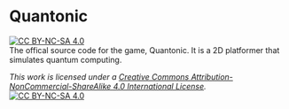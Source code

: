 # Quantonic
[![CC BY-NC-SA 4.0][cc-by-nc-sa-shield]][cc-by-nc-sa]<br />The offical source code for the game, Quantonic. It is a 2D platformer that simulates quantum computing.
 
*This work is licensed under a
[Creative Commons Attribution-NonCommercial-ShareAlike 4.0 International License][cc-by-nc-sa].*
<br />
[![CC BY-NC-SA 4.0][cc-by-nc-sa-image]][cc-by-nc-sa]

[cc-by-nc-sa]: http://creativecommons.org/licenses/by-nc-sa/4.0/
[cc-by-nc-sa-image]: https://licensebuttons.net/l/by-nc-sa/4.0/88x31.png
[cc-by-nc-sa-shield]: https://img.shields.io/badge/License-CC%20BY--NC--SA%204.0-lightgrey.svg
